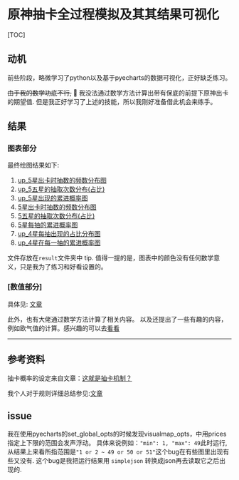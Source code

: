 
# 原神抽卡全过程模拟及其其结果可视化

[TOC]

## 动机

前些阶段，略微学习了python以及基于pyecharts的数据可视化，正好缺乏练习。

~~由于我的数学功底不行,~~ 🤣
我没法通过数学方法计算出带有保底的前提下原神出卡的期望值.
但是我正好学习了上述的技能，所以我刚好准备借此机会来练手。

## 结果

### 图表部分

最终绘图结果如下:

1. [up_5星出卡时抽数的频数分布图](<result/1. up 5星出卡时抽数的频数分布图.html>)
2. [up_5五星的抽取次数分布(占比)](<result/2. up 5星出卡时抽数分布图(占比).html>)
3. [up_5星出现的累进概率图](<result/3. up 5星出现的累进概率图.html>)
4. [5星出卡时抽数的频数分布图](<result/4. 5星出卡时抽数的频数分布图.html>)
5. [5五星的抽取次数分布(占比)](<result/5. 5星出卡时抽数分布图(占比).html>)
6. [5星每抽的累进概率图](<result/6. 5星每抽的累进概率图(占比).html>)
7. [up_4星每抽出现的占比分布图](<result/7. up 4星每抽出现的占比图.html>) 
8. [up_4星在每一抽的累进概率图](<result/8. up 4星在第n抽的累进概率图.html>) 

文件存放在`result`文件夹中
tip. 值得一提的是，图表中的颜色没有任何数学意义，只是我为了练习和好看设置的。

### [数值部分]

具体见: [文章](result.md)

此外，也有大佬通过数学方法计算了相关内容。
以及还提出了一些有趣的内容，例如欧气值的计算。感兴趣的可以去[看看](https://zhuanlan.zhihu.com/p/522246996)

---

## 参考资料

抽卡概率的设定来自文章：[这就是抽卡机制？](https://m.miyoushe.com/ys?channel=miyousheluodi/#/article/40811276)

我个人对于规则详细总结参见:[文章](result.md)

## issue

我在使用pyecharts的set_global_opts的时候发现visualmap_opts，中用prices指定上下限的范围会发声浮动。
具体来说例如：`"min": 1, "max": 49`此时运行,从结果上来看所指范围是`"1 or 2 ~ 49 or 50 or 51"`这个bug在有些图里出现有些又没有.
这个bug是我把运行结果用 `simplejson` 转换成json再去读取它之后出现的.
